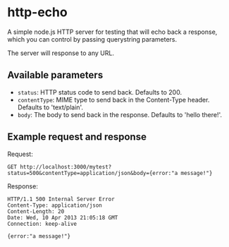 # http-echo

A simple node.js HTTP server for testing that will echo back a response, which you can control by passing querystring parameters. 

The server will response to any URL.

## Available parameters

- `status`: HTTP status code to send back. Defaults to 200.
- `contentType`: MIME type to send back in the Content-Type header. Defaults to 'text/plain'.
- `body`: The body to send back in the response. Defaults to 'hello there!'.

## Example request and response

Request:
```HTTP
GET http://localhost:3000/mytest?status=500&contentType=application/json&body={error:"a message!"}
```

Response:
```HTTP
HTTP/1.1 500 Internal Server Error
Content-Type: application/json
Content-Length: 20
Date: Wed, 10 Apr 2013 21:05:18 GMT
Connection: keep-alive

{error:"a message!"}
```